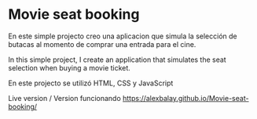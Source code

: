 # Movie seat booking

En este simple projecto creo una aplicacion que simula la selección de butacas al momento de comprar una entrada para el cine.

In this simple project, I create an application that simulates the seat selection when buying a movie ticket.

En este projecto se utilizó HTML, CSS y JavaScript

Live version / Version funcionando
https://alexbalay.github.io/Movie-seat-booking/
